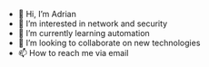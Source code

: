 - 👋 Hi, I’m Adrian
- 👀 I’m interested in network and security
- 🌱 I’m currently learning automation
- 💞️ I’m looking to collaborate on new technologies
- 📫 How to reach me via email

<!---
apillo/apillo is a ✨ special ✨ repository because its `README.md` (this file) appears on your GitHub profile.
You can click the Preview link to take a look at your changes.
--->
